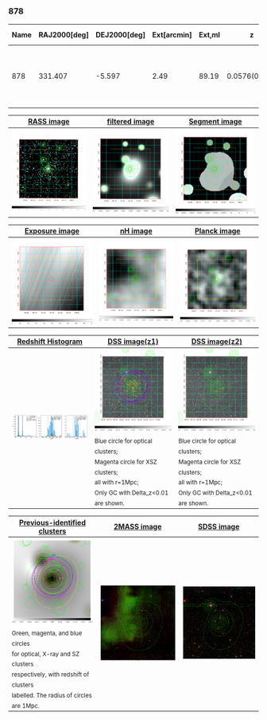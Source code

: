 <div STYLE="page-break-after: always;"></div>

### 878

|Name|RAJ2000[deg]|DEJ2000[deg] |Ext[arcmin]| Ext,ml | z | z_src| C|GC(XSZ,Delta_z<0.01)| GC(OPT,Delta_z<0.01)|GC| R_sig[arcmin] | R500[arcmin] | R500[Mpc]| CRsig[c/s] | CR500[c/s] |L500[1E44 erg/s]|F500[1E-12 erg/s/cm^2]| M500[1E14 Msun]|Tx[keV]|Cnt_sig|Beta|Rc[arcmin]|Comment|Alias|
|---|---|---|---|---|---|------|---|--------|---------|----------|---|---|---|---|---|---|---|---|---|---|---|---|---|---|
|878| 331.407| -5.597| 2.49| 89.19| 0.0576(0.005)| z1, z_xsz| B| L03, MCXC, PSZ2, XB| A, N, W| A, F20, L03, MCXC, N, PSZ2, W, XB| 19.762| 14.211| 0.952| 0.760(0.083)| 0.726(0.080)| 1.039(0.063)| 13.093(0.791)| 2.59(0.08)| 3.92(0.08)| 171.6| 0.520(-0.014+0.024)| 2.096(-0.246+0.357)| -| k295|

|[RASS image](../image/878/878_img.pdf)|[filtered image](../image/878/878_fil.pdf)|[Segment image](../image/878/878_seg.pdf)|
|-------------------|--------------------|-------------------|
| <img src="../image/878/878_img.png" width="300">  | <img src="../image/878/878_fil.png" width="300">   | <img src="../image/878/878_seg.png" width="300">  |

|[Exposure image](../image/878/878_mex.pdf)| [nH image](../image/878/878_nh.pdf)| [Planck image](../image/878/878_p.pdf)|
|-------------------|--------------------|-------------------|
|<img src="../image/878/878_mex.png" width="300">   | <img src="../image/878/878_nh.png" width="300">    | <img src="../image/878/878_p.png" width="300"> |

|[Redshift Histogram](../image/878/878_zg.pdf) | [DSS image(z1)](../image/878/878_dss_z1.pdf)      |  [DSS image(z2)](../image/878/878_dss_z2.pdf)    |
|-------------------|--------------------|-------------------|
|<img src="../image/878/878_zg.png" width="300"> |<img src="../image/878/878_dss_z1.png" width="300"> <sub><br>Blue circle for optical clusters; <br>Magenta circle for XSZ clusters; <br>all with r=1Mpc; <br>Only GC with Delta_z<0.01 are shown. </sub>| <img src="../image/878/878_dss_z2.png" width="300"><sub><br>Blue circle for optical clusters; <br>Magenta circle for XSZ clusters; <br>all with r=1Mpc; <br>Only GC with Delta_z<0.01 are shown. </sub> |

|[Previous-identified clusters](../image/878/878_gc.pdf) | [2MASS image](../image/878/878_2mass.pdf)      |[SDSS image](../image/878/878_sdss.pdf)   |
|-------------------|-------------------|-------------------|
|<img src=../image/878/878_gc.png width="300"> <br><sub>Green, magenta, and blue circles <br>for optical, X-ray and SZ clusters <br>respectively, with redshift of clusters <br>labelled. The radius of circles <br>are 1Mpc.</sub>|<img src="../image/878/878_2mass.png" width="300">  | <img src="../image/878/878_sdss.png" width="300">  |




